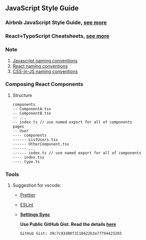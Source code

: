 ## JavaScript Style Guide

### Airbnb JavaScript Style Guide, [see more](https://github.com/airbnb/javascript)

### React+TypeScript Cheatsheets, [see more](https://github.com/typescript-cheatsheets/react-typescript-cheatsheet)

### Note
1. [Javascript naming conventions](https://github.com/airbnb/javascript#naming-conventions)
2. [React naming conventions](https://github.com/airbnb/javascript/tree/master/react#naming)
3. [CSS-in-JS naming conventions](https://github.com/airbnb/javascript/tree/master/css-in-javascript#naming)

### Composing React Components
1. Structure
    ```
    components
    -- ComponentA.tsx
    -- ComponentB.tsx
    -- ...
    -- index.ts // use named export for all of components
    pages
    -- User
    ---- components
    ------ ListUsers.tsx
    ------ OtherComponent.tsx
    ------ ...
    ------ index.ts // use named export for all of components
    ---- index.tsx
    ---- type.ts    
    ```

### Tools
1. Suggestion for vscode:

    - [Prettier](https://marketplace.visualstudio.com/items?itemName=esbenp.prettier-vscode)
    - [ESLint](https://marketplace.visualstudio.com/items?itemName=dbaeumer.vscode-eslint)
    - **[Settings Sync](https://github.com/shanalikhan/code-settings-sync)**

        **Use Public GitHub Gist. Read the details [here](https://dev.to/shanalikhan/how-to-share-your-visual-studio-code-settings-and-extensions-39k)**
        
        `GitHub Gist: 39c7c93d80f3110422b3a77794423203`
